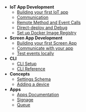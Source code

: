 * **IoT App Development**
  * [Building your first IoT app](/iot-development/creating-your-first-iot-app.md)
  * [Communication](/iot-development/communication.md)
  * [Remote Method and Event Calls](/iot-development/remote-events.md)
  * [Direct-deploy and Debug](/iot-development/direct-deploy-debug.md)
  * [Set up Docker Image Registry](/iot-development/setup-docker-image-registry.md)
* **Screen App Development**
  * [Building your first Screen App](/app-development/building-your-first-screen-app.md)
  * [Communicate with your app](/app-development/communication.md)
  * [Test events locally](/app-development/testing-events-locally.md)
* **CLI**
  * [CLI Setup](cli/setup.md)
  * [CLI Reference](/cli/reference.md)
* **Concepts**
  * [Settings Schema](/concepts/schema.md)
  * [Adding a device](/concepts/adding-device.md)
* **Apps**
  * [Apps Documentation](/apps/)
  * [Signage](/apps/signage/)
  * [Queue](/apps/queue/)